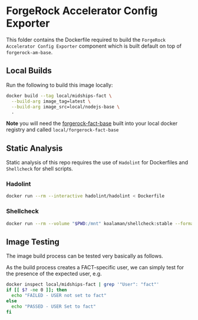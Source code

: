 # ForgeRock Accelerator Config Exporter

This folder contains the Dockerfile required to build the `ForgeRock Accelerator Config Exporter` component 
which is built default on top of `forgerock-am-base`.

## Local Builds

Run the following to build this image locally:

```sh
docker build --tag local/midships-fact \
  --build-arg image_tag=latest \
  --build-arg image_src=local/nodejs-base \
  .
```

**Note** you will need the [forgerock-fact-base](../../base-images/am-base/readme.md) built into your local docker
registry and called `local/forgerock-fact-base`

## Static Analysis

Static analysis of this repo requires the use of `Hadolint` for Dockerfiles and `Shellcheck` for shell scripts.

### Hadolint

```sh
docker run --rm --interactive hadolint/hadolint < Dockerfile
```

### Shellcheck

```sh
docker run --rm --volume "$PWD:/mnt" koalaman/shellcheck:stable --format=gcc --exclude=SC1091 src/*.sh
```

## Image Testing

The image build process can be tested very basically as follows.

As the build process creates a FACT-specific user, we can simply test for the presence of the expected user, e.g.

```sh
docker inspect local/midships-fact | grep '"User": "fact"'
if [[ $? -ne 0 ]]; then 
  echo "FAILED - USER not set to fact" 
else
  echo "PASSED - USER Set to fact"
fi
```
